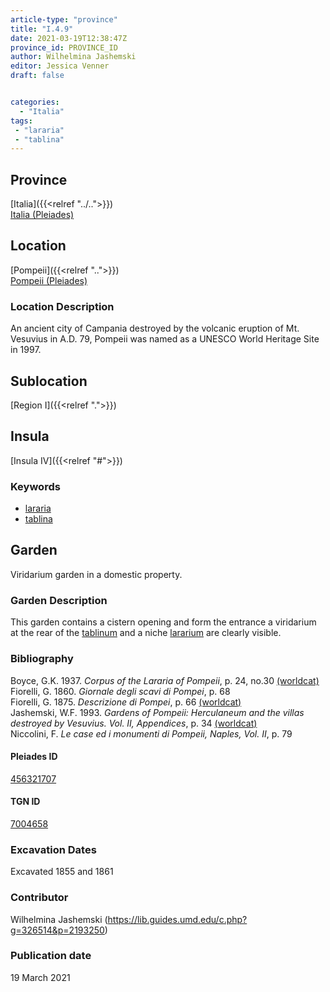 ```yaml
---
article-type: "province"
title: "I.4.9"
date: 2021-03-19T12:38:47Z
province_id: PROVINCE_ID
author: Wilhelmina Jashemski
editor: Jessica Venner
draft: false


categories:
  - "Italia"
tags:
 - "lararia"
 - "tablina"
---
```


## Province
[Italia]({{<relref "../..">}}) \
[Italia (Pleiades)](https://pleiades.stoa.org/places/1052)

## Location
[Pompeii]({{<relref "..">}}) \
[Pompeii (Pleiades)](https://pleiades.stoa.org/places/433032)


### Location Description
An ancient city of Campania destroyed by the volcanic eruption of Mt. Vesuvius in A.D. 79, Pompeii was named as a UNESCO World Heritage Site in 1997.

## Sublocation
[Region I]({{<relref ".">}})
## Insula
[Insula IV]({{<relref "#">}})

### Keywords
- [lararia](http://vocab.getty.edu/page/aat/300400600)
- [tablina](http://vocab.getty.edu/page/aat/300004180)

## Garden
Viridarium garden in a domestic property.


### Garden Description
This garden contains a cistern opening and form the entrance a viridarium at the rear of the [tablinum](http://vocab.getty.edu/page/aat/300004180) and a niche [lararium](http://vocab.getty.edu/page/aat/300400600) are clearly visible.


### Bibliography

Boyce, G.K. 1937. *Corpus of the Lararia of Pompeii*, p. 24, no.30 [(worldcat)](https://www.worldcat.org/title/corpus-of-the-lararia-of-pompeii/oclc/892026154&referer=brief_results)     
Fiorelli, G. 1860. *Giornale degli scavi di Pompei*, p. 68    
Fiorelli, G. 1875. *Descrizione di Pompei*, p. 66 [(worldcat)](https://www.worldcat.org/title/descrizione-di-pompei/oclc/9528380)    
Jashemski, W.F. 1993. *Gardens of Pompeii: Herculaneum and the villas destroyed by Vesuvius. Vol. II, Appendices*, p. 34 [(worldcat)](https://www.worldcat.org/title/gardens-of-pompeii-herculaneum-and-the-villas-destroyed-by-vesuvius-volume-2-appendices/oclc/222353569)  
Niccolini, F. *Le case ed i monumenti di Pompeii, Naples, Vol. II*, p. 79  


<!--#### Periodo ID-->

<!-- [PERIODO_ID](https://pleiades.stoa.org/places/PLEIADES_ID) -->

#### Pleiades ID
[456321707](https://pleiades.stoa.org/places/456321707)

#### TGN ID
[7004658](http://vocab.getty.edu/page/tgn/7004658)

###  Excavation Dates
Excavated 1855 and 1861

### Contributor
Wilhelmina Jashemski (https://lib.guides.umd.edu/c.php?g=326514&p=2193250)


### Publication date
19 March 2021
<!-- Format: dd MONTH_NAME yyyy -->

<!-- DATE -->